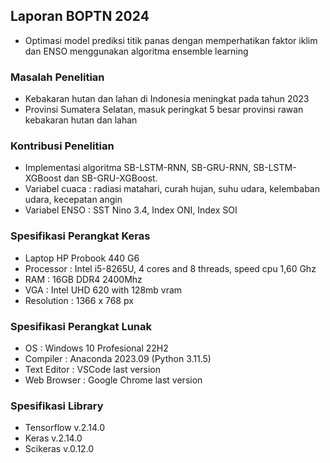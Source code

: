 ## Laporan BOPTN 2024
- Optimasi model prediksi titik panas dengan memperhatikan faktor iklim dan ENSO menggunakan algoritma ensemble learning

### Masalah Penelitian
- Kebakaran hutan dan lahan di Indonesia meningkat pada tahun 2023
- Provinsi Sumatera Selatan, masuk peringkat 5 besar provinsi rawan kebakaran hutan dan lahan 

### Kontribusi Penelitian
- Implementasi algoritma SB-LSTM-RNN, SB-GRU-RNN, SB-LSTM-XGBoost dan SB-GRU-XGBoost.
- Variabel cuaca : radiasi matahari, curah hujan, suhu udara, kelembaban udara, kecepatan angin
- Variabel ENSO : SST Nino 3.4, Index ONI, Index SOI

### Spesifikasi Perangkat Keras
- Laptop HP Probook 440 G6
- Processor : Intel i5-8265U, 4 cores and 8 threads, speed cpu 1,60 Ghz
- RAM : 16GB DDR4 2400Mhz
- VGA : Intel UHD 620 with 128mb vram
- Resolution : 1366 x 768 px

### Spesifikasi Perangkat Lunak
- OS : Windows 10 Profesional 22H2
- Compiler : Anaconda 2023.09 (Python 3.11.5)
- Text Editor : VSCode last version
- Web Browser : Google Chrome last version

### Spesifikasi Library 
- Tensorflow v.2.14.0
- Keras v.2.14.0
- Scikeras v.0.12.0
